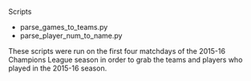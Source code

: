 Scripts
- parse_games_to_teams.py
- parse_player_num_to_name.py

These scripts were run on the first four matchdays of the 2015-16 Champions
League season in order to grab the teams and players who played in the 2015-16
season. 
